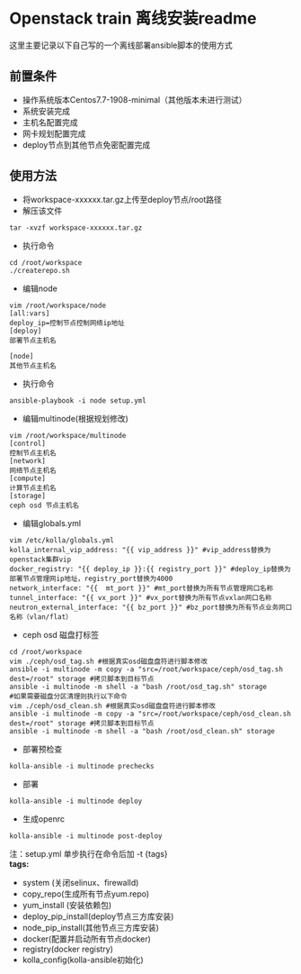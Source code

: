 # Openstack train 离线安装readme
这里主要记录以下自己写的一个离线部署ansible脚本的使用方式

## 前置条件
- 操作系统版本Centos7.7-1908-minimal（其他版本未进行测试）
- 系统安装完成
- 主机名配置完成
- 网卡规划配置完成
- deploy节点到其他节点免密配置完成

## 使用方法
- 将workspace-xxxxxx.tar.gz上传至deploy节点/root路径
- 解压该文件
```
tar -xvzf workspace-xxxxxx.tar.gz
```
- 执行命令
```
cd /root/workspace
./createrepo.sh
```
- 编辑node
```
vim /root/workspace/node
[all:vars]
deploy_ip=控制节点控制网络ip地址
[deploy]
部署节点主机名

[node]
其他节点主机名
```
- 执行命令
```
ansible-playbook -i node setup.yml
```
- 编辑multinode(根据规划修改)
```
vim /root/workspace/multinode
[control]
控制节点主机名
[network]
网络节点主机名
[compute]
计算节点主机名
[storage]
ceph osd 节点主机名
```
- 编辑globals.yml
```
vim /etc/kolla/globals.yml
kolla_internal_vip_address: "{{ vip_address }}" #vip_address替换为openstack集群vip
docker_registry: "{{ deploy_ip }}:{{ registry_port }}" #deploy_ip替换为部署节点管理网ip地址，registry_port替换为4000
network_interface: "{{  mt_port }}" #mt_port替换为所有节点管理网口名称
tunnel_interface: "{{ vx_port }}" #vx_port替换为所有节点vxlan网口名称
neutron_external_interface: "{{ bz_port }}" #bz_port替换为所有节点业务网口名称（vlan/flat）
```
- ceph osd 磁盘打标签
```
cd /root/workspace
vim ./ceph/osd_tag.sh #根据真实osd磁盘盘符进行脚本修改
ansible -i multinode -m copy -a "src=/root/workspace/ceph/osd_tag.sh dest=/root" storage #拷贝脚本到目标节点
ansible -i multinode -m shell -a "bash /root/osd_tag.sh" storage
#如果需要磁盘分区清理则执行以下命令
vim ./ceph/osd_clean.sh #根据真实osd磁盘盘符进行脚本修改
ansible -i multinode -m copy -a "src=/root/workspace/ceph/osd_clean.sh dest=/root" storage #拷贝脚本到目标节点
ansible -i multinode -m shell -a "bash /root/osd_clean.sh" storage
```

- 部署预检查
```
kolla-ansible -i multinode prechecks
```

- 部署
```
kolla-ansible -i multinode deploy
```

- 生成openrc
```
kolla-ansible -i multinode post-deploy
```

注：setup.yml 单步执行在命令后加 -t {tags}  
__tags:__
- system (关闭selinux、firewalld)
- copy_repo(生成所有节点yum.repo)
- yum_install (安装依赖包)
- deploy_pip_install(deploy节点三方库安装)
- node_pip_install(其他节点三方库安装)
- docker(配置并启动所有节点docker)
- registry(docker registry)
- kolla_config(kolla-ansible初始化)
